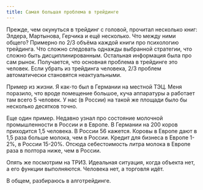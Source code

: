 ```yaml
---
title: Самая большая проблема в трейдинге
---
```

Прежде, чем окунуться в трейдинг с головой, прочитал несколько книг: Элдера, Мартынова, Герчика и ещё несколько. Что между ними общего? Примерно по 2/3 объёма каждой книги про психологию трейдинга. Что сложно следовать однажды выбранной стратегии, что сложно быть дисциплинированным. Остальная информация была про сам рынок. Получается, что основная проблема в трейдинге это человек. Если убрать из трейдинга человека, 2/3 проблем автоматически становятся неактуальными.

Пример из жизни. Я как-то был в Германии на местной ТЭЦ. Меня поразило, что вроде помещение большое, куча аппаратуры а работает там всего 5 человек. У нас (в России) на такой же площади было бы несколько десятков точно.

Еще один пример. Недавно узнал про состояние молочной промышленности в России и в Европе. В Германии на 200 коров приходится 1,5 человека. В России 56 кажется. Коровы в Европе дают в 1,5 раза больше молока, чем в России. Кредит для бизнеса в Европе 1-2%, в России 15-20%. Отсюда себестоимость литра молока в Европе раза в полтора ниже, чем в России.

Опять же посмотрим на ТРИЗ. Идеальная ситуация, когда объекта нет, а его функции выполняются. Человека нет, а торговля идёт.

В общем, разбираюсь в алготрейдинге.